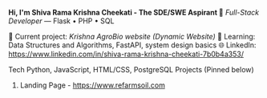 <b>Hi, I'm Shiva Rama Krishna Cheekati - The SDE/SWE Aspirant 👋</b>
*Full-Stack Developer* — Flask • PHP • SQL 

🔭 Current project: *Krishna AgroBio website (Dynamic Website)*
🌱 Learning: Data Structures and Algorithms, FastAPI, system design basics
🌐 LinkedIn:   https://www.linkedin.com/in/shiva-rama-krishna-cheekati-7b0b4a353/

Tech
Python, JavaScript, HTML/CSS, PostgreSQL
Projects (Pinned below)
1. Landing Page - https://www.refarmsoil.com
